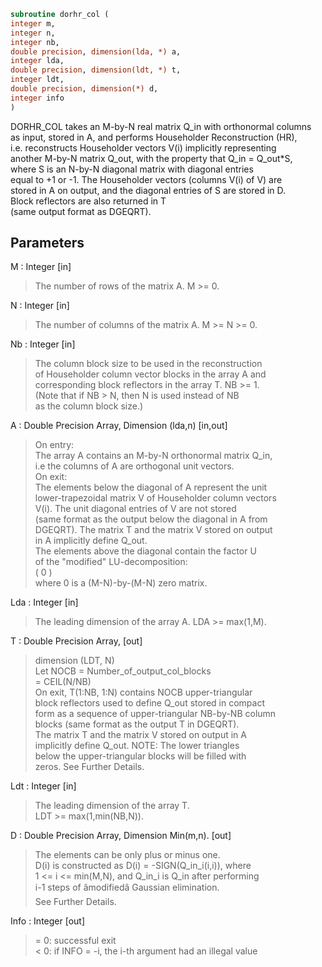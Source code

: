 ```fortran  
subroutine dorhr_col (  
integer m,  
integer n,  
integer nb,  
double precision, dimension(lda, *) a,  
integer lda,  
double precision, dimension(ldt, *) t,  
integer ldt,  
double precision, dimension(*) d,  
integer info  
)  
```  
  
DORHR_COL takes an M-by-N real matrix Q_in with orthonormal columns  
as input, stored in A, and performs Householder Reconstruction (HR),  
i.e. reconstructs Householder vectors V(i) implicitly representing  
another M-by-N matrix Q_out, with the property that Q_in = Q_out*S,  
where S is an N-by-N diagonal matrix with diagonal entries  
equal to +1 or -1. The Householder vectors (columns V(i) of V) are  
stored in A on output, and the diagonal entries of S are stored in D.  
Block reflectors are also returned in T  
(same output format as DGEQRT).  
  
## Parameters  
M : Integer [in]  
> The number of rows of the matrix A. M >= 0.  
  
N : Integer [in]  
> The number of columns of the matrix A. M >= N >= 0.  
  
Nb : Integer [in]  
> The column block size to be used in the reconstruction  
> of Householder column vector blocks in the array A and  
> corresponding block reflectors in the array T. NB >= 1.  
> (Note that if NB > N, then N is used instead of NB  
> as the column block size.)  
  
A : Double Precision Array, Dimension (lda,n) [in,out]  
> On entry:  
> The array A contains an M-by-N orthonormal matrix Q_in,  
> i.e the columns of A are orthogonal unit vectors.  
> On exit:  
> The elements below the diagonal of A represent the unit  
> lower-trapezoidal matrix V of Householder column vectors  
> V(i). The unit diagonal entries of V are not stored  
> (same format as the output below the diagonal in A from  
> DGEQRT). The matrix T and the matrix V stored on output  
> in A implicitly define Q_out.  
> The elements above the diagonal contain the factor U  
> of the "modified" LU-decomposition:  
> ( 0 )  
> where 0 is a (M-N)-by-(M-N) zero matrix.  
  
Lda : Integer [in]  
> The leading dimension of the array A.  LDA >= max(1,M).  
  
T : Double Precision Array, [out]  
> dimension (LDT, N)  
> Let NOCB = Number_of_output_col_blocks  
> = CEIL(N/NB)  
> On exit, T(1:NB, 1:N) contains NOCB upper-triangular  
> block reflectors used to define Q_out stored in compact  
> form as a sequence of upper-triangular NB-by-NB column  
> blocks (same format as the output T in DGEQRT).  
> The matrix T and the matrix V stored on output in A  
> implicitly define Q_out. NOTE: The lower triangles  
> below the upper-triangular blocks will be filled with  
> zeros. See Further Details.  
  
Ldt : Integer [in]  
> The leading dimension of the array T.  
> LDT >= max(1,min(NB,N)).  
  
D : Double Precision Array, Dimension Min(m,n). [out]  
> The elements can be only plus or minus one.  
> D(i) is constructed as D(i) = -SIGN(Q_in_i(i,i)), where  
> 1 <= i <= min(M,N), and Q_in_i is Q_in after performing  
> i-1 steps of âmodifiedâ Gaussian elimination.  
> See Further Details.  
  
Info : Integer [out]  
> = 0:  successful exit  
> < 0:  if INFO = -i, the i-th argument had an illegal value  
  

